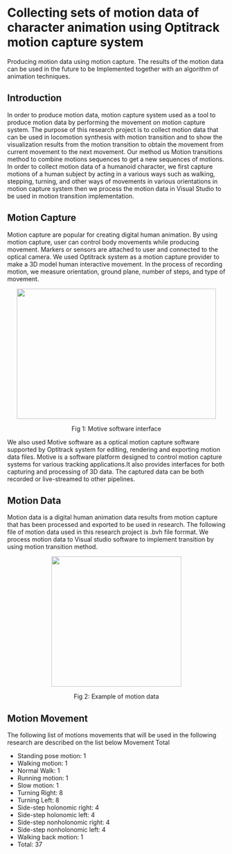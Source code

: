 # Collecting sets of motion data of character animation using Optitrack motion capture system
Producing motion data using motion capture. The results of the
motion data can be used in the future to be Implemented together
with an algorithm of animation techniques.

## Introduction

In order to produce motion data, motion
capture system used as a tool to produce motion
data by performing the movement on motion
capture system. The purpose of this research
project is to collect motion data that can be used
in locomotion synthesis with motion transition
and to show the visualization results from the
motion transition to obtain the movement from
current movement to the next movement.
Our method us Motion transitions method to
combine motions sequences to get a new
sequences of motions. In order to collect motion
data of a humanoid character, we first capture
motions of a human subject by acting in a various
ways such as walking, stepping, turning, and
other ways of movements in various orientations
in motion capture system then we process the
motion data in Visual Studio to be used in motion
transition implementation.


## Motion Capture
Motion capture are popular for creating digital
human animation. By using motion capture, user
can control body movements while producing
movement. Markers or sensors are attached to
user and connected to the optical camera.
We used Optitrack system as a motion capture
provider to make a 3D model human interactive
movement. In the process of recording motion, we
measure orientation, ground plane, number of
steps, and type of movement.

<p align="center">
  <img width="460" height="300" src="https://user-images.githubusercontent.com/22293987/148554310-ac4807eb-908d-4153-a893-a6c81f208c86.png">
  </p>
  <p align="center">
   Fig 1: Motive software interface
  </p>
  We also used Motive software as a optical motion capture software supported by Optitrack system for editing, rendering and exporting motion data files. Motive is a software platform designed to control motion capture systems for various tracking applications.It also provides interfaces for both capturing and processing of 3D data. The captured data can be both recorded or live-streamed to other pipelines.




## Motion Data
Motion data is a digital human animation data results from motion capture that has been processed and exported to be used in research. The following file of motion data used in this research project is .bvh file forrmat. We process motion data to Visual studio software to implement transition by using motion transition method.

<p align="center">
  <img width="300" height="300" src="https://user-images.githubusercontent.com/22293987/148558419-b3e2acd8-3d9b-4f24-97e1-71adce302e60.png">
  </p>
  <p align="center">
   Fig 2: Example of motion data
  </p>
  

  
## Motion Movement
The following list of motions movements that will be used in the following research are described on the list below
Movement	Total
- Standing pose motion: 1
- Walking motion: 1
- Normal Walk: 1
- Running motion: 1
- Slow motion: 1
- Turning Right: 8
- Turning Left: 8
- Side-step holonomic right: 	4
- Side-step holonomic left: 4
- Side-step nonholonomic right: 	4
- Side-step nonholonomic left: 	4
- Walking back motion: 	1
-	Total: 37

